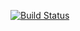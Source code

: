 

[![Build Status](https://travis-ci.org/blayi/greetings-express.js.svg?branch=master)](https://travis-ci.org/blayi/greetings-express.js)
